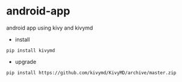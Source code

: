 # android-app
android app using kivy and kivymd

- install
```
pip install kivymd

```
- upgrade
```
pip install https://github.com/kivymd/KivyMD/archive/master.zip
```


